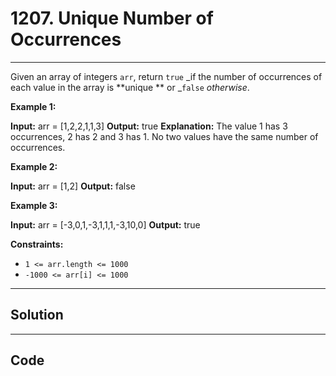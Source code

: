 # 1207. Unique Number of Occurrences

---

Given an array of integers `arr`, return `true` _if the number of occurrences of each value in the array is **unique ** or _`false` _otherwise_.

 

**Example 1:**


**Input:** arr = [1,2,2,1,1,3]
**Output:** true
**Explanation:**  The value 1 has 3 occurrences, 2 has 2 and 3 has 1. No two values have the same number of occurrences.

**Example 2:**


**Input:** arr = [1,2]
**Output:** false


**Example 3:**


**Input:** arr = [-3,0,1,-3,1,1,1,-3,10,0]
**Output:** true


 

**Constraints:**

  * `1 <= arr.length <= 1000`
  * `-1000 <= arr[i] <= 1000`

---

## Solution



---

## Code
```python


```